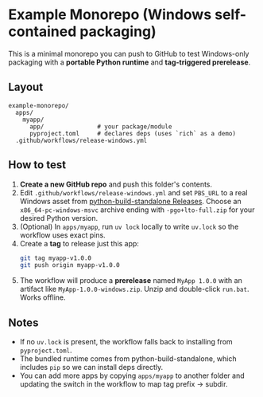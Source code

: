 # Example Monorepo (Windows self-contained packaging)

This is a minimal monorepo you can push to GitHub to test Windows-only packaging
with a **portable Python runtime** and **tag-triggered prerelease**.

## Layout

```
example-monorepo/
  apps/
    myapp/
      app/               # your package/module
      pyproject.toml     # declares deps (uses `rich` as a demo)
  .github/workflows/release-windows.yml
```

## How to test

1. **Create a new GitHub repo** and push this folder's contents.
2. Edit `.github/workflows/release-windows.yml` and set `PBS_URL` to a real Windows asset from
   [python-build-standalone Releases](https://github.com/astral-sh/python-build-standalone/releases).
   Choose an `x86_64-pc-windows-msvc` archive ending with `-pgo+lto-full.zip` for your desired Python version.
3. (Optional) In `apps/myapp`, run `uv lock` locally to write `uv.lock` so the workflow uses exact pins.
4. Create a **tag** to release just this app:
   ```bash
   git tag myapp-v1.0.0
   git push origin myapp-v1.0.0
   ```
5. The workflow will produce a **prerelease** named `MyApp 1.0.0` with an artifact like `MyApp-1.0.0-windows.zip`.
   Unzip and double-click `run.bat`. Works offline.

## Notes

- If no `uv.lock` is present, the workflow falls back to installing from `pyproject.toml`.
- The bundled runtime comes from python-build-standalone, which includes `pip` so we can install deps directly.
- You can add more apps by copying `apps/myapp` to another folder and updating the switch in the workflow to map tag prefix → subdir.
